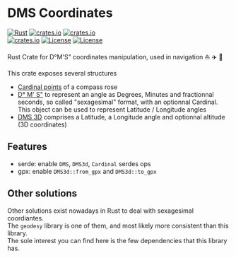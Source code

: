 # DMS Coordinates 

[![Rust](https://github.com/gwbres/dms-coordinates/actions/workflows/rust.yml/badge.svg)](https://github.com/gwbres/dms-coordinates/actions/workflows/rust.yml)
[![crates.io](https://docs.rs/dms-coordinates/badge.svg)](https://docs.rs/dms-coordinates/badge.svg)
[![crates.io](https://img.shields.io/crates/d/dms-coordinates.svg)](https://crates.io/crates/dms-coordinates)   
[![crates.io](https://img.shields.io/crates/v/dms-coordinates.svg)](https://crates.io/crates/dms-coordinates)
[![License](https://img.shields.io/badge/license-Apache%202.0-blue?style=flat-square)](https://github.com/gwbres/dms-coordinates/blob/main/LICENSE-APACHE)
[![License](https://img.shields.io/badge/license-MIT-blue?style=flat-square)](https://github.com/gwbres/dms-coordinates/blob/main/LICENSE-MIT) 

Rust Crate for D°M'S" coordinates manipulation, used in navigation :sailboat: :airplane: :ship:

This crate exposes several structures

* [Cardinal points](doc/cardinal.md) of a compass rose
* [D° M' S"](doc/dms.md) to represent an angle as Degrees, Minutes and fractionnal seconds,
so called "sexagesimal" format, with an optionnal Cardinal. This object
can be used to represent Latitude / Longitude angles
* [DMS 3D](doc/dms3d.md) comprises a Latitude, a Longitude angle and optionnal altitude
(3D coordinates)

## Features

* serde: enable `DMS`, `DMS3d`, `Cardinal` serdes ops
* gpx: enable `DMS3d::from_gpx` and `DMS3d::to_gpx`

## Other solutions

Other solutions exist nowadays in Rust to deal with sexagesimal coordiantes.  
The `geodesy` library is one of them, and most likely more consistent than this library.  
The sole interest you can find here is the few dependencies that this library has. 
